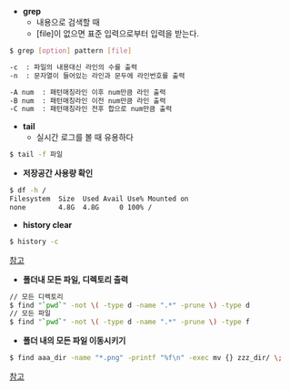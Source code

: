 
- **grep**
  - 내용으로 검색할 때
  - [file]이 없으면 표준 입력으로부터 입력을 받는다.
```bash
$ grep [option] pattern [file]
```
```bash
-c  : 파일의 내용대신 라인의 수를 출력
-n  : 문자열이 들어있는 라인과 문두에 라인번호를 출력

-A num  : 패턴매칭라인 이후 num만큼 라인 출력
-B num  : 패턴매칭라인 이전 num만큼 라인 출력
-C num  : 패턴매칭라인 전후 합으로 num만큼 출력
```

- **tail**
  - 실시간 로그를 볼 때 유용하다
```bash
$ tail -f 파일
```
- **저장공간 사용량 확인**
```bash
$ df -h /
Filesystem  Size  Used Avail Use% Mounted on
none        4.8G  4.8G     0 100% /
```
- **history clear**
```bash
$ history -c
```
[참고](https://unix.stackexchange.com/questions/203290/how-do-i-clear-the-terminal-history)


- **폴더내 모든 파일, 디렉토리 출력**
```bash
// 모든 디렉토리
$ find "`pwd`" -not \( -type d -name ".*" -prune \) -type d
// 모든 파일
$ find "`pwd`" -not \( -type d -name ".*" -prune \) -type f
```

- **폴더 내의 모든 파일 이동시키기**
```bash
$ find aaa_dir -name "*.png" -printf "%f\n" -exec mv {} zzz_dir/ \;
```
[참고](http://hashcode.co.kr/questions/4476/%EB%A6%AC%EB%88%85%EC%8A%A4%EC%97%90%EC%84%9C-%ED%8F%B4%EB%8D%94-%EB%82%B4%EC%9D%98-%EB%AA%A8%EB%93%A0-%ED%8C%8C%EC%9D%BC%EC%9D%84-%EC%9D%B4%EB%8F%99%ED%95%98%EB%8A%94-%EB%AA%85%EB%A0%B9%EC%96%B4)
